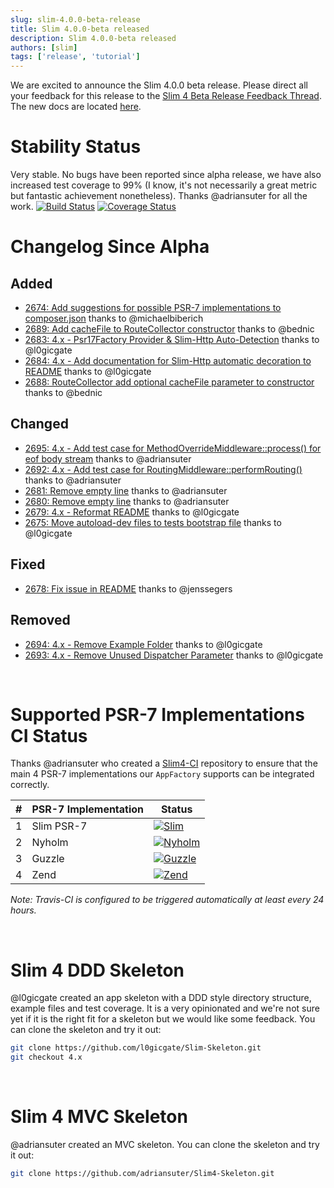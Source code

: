 ```yaml
---
slug: slim-4.0.0-beta-release
title: Slim 4.0.0-beta released
description: Slim 4.0.0-beta released
authors: [slim]
tags: ['release', 'tutorial']
---
```


We are excited to announce the Slim 4.0.0 beta release. Please direct all your feedback for this release to the [Slim 4 Beta Release Feedback Thread](https://github.com/slimphp/Slim/issues/2697). The new docs are located [here](http://slim-website.lgse.com/docs/v4).


<!-- truncate -->


# Stability Status
Very stable. No bugs have been reported since alpha release, we have also increased test coverage to 99% (I know, it's not necessarily a great metric but fantastic achievement nonetheless). Thanks @adriansuter for all the work.
[![Build Status](https://travis-ci.org/slimphp/Slim.svg?branch=4.x)](https://travis-ci.org/slimphp/Slim)
[![Coverage Status](https://coveralls.io/repos/github/slimphp/Slim/badge.svg?branch=4.x)](https://coveralls.io/github/slimphp/Slim?branch=4.x)

# Changelog Since Alpha

## Added
- [2674: Add suggestions for possible PSR-7 implementations to composer.json](https://github.com/slimphp/Slim/pull/2674) thanks to @michaelbiberich
- [2689: Add cacheFile to RouteCollector constructor](https://github.com/slimphp/Slim/pull/2689) thanks to @bednic
- [2683: 4.x - Psr17Factory Provider &amp; Slim-Http Auto-Detection](https://github.com/slimphp/Slim/pull/2683) thanks to @l0gicgate
- [2684: 4.x - Add documentation for Slim-Http automatic decoration to README](https://github.com/slimphp/Slim/pull/2684) thanks to @l0gicgate
- [2688: RouteCollector add optional cacheFile parameter to constructor](https://github.com/slimphp/Slim/issues/2688) thanks to @bednic

## Changed
- [2695: 4.x - Add test case for MethodOverrideMiddleware::process() for eof body stream](https://github.com/slimphp/Slim/pull/2695) thanks to @adriansuter
- [2692: 4.x - Add test case for RoutingMiddleware::performRouting()](https://github.com/slimphp/Slim/pull/2692) thanks to @adriansuter
- [2681: Remove empty line](https://github.com/slimphp/Slim/pull/2681) thanks to @adriansuter
- [2680: Remove empty line](https://github.com/slimphp/Slim/pull/2680) thanks to @adriansuter
- [2679: 4.x - Reformat README](https://github.com/slimphp/Slim/pull/2679) thanks to @l0gicgate
- [2675: Move autoload-dev files to tests bootstrap file](https://github.com/slimphp/Slim/pull/2675) thanks to @l0gicgate

## Fixed
- [2678: Fix issue in README](https://github.com/slimphp/Slim/pull/2678) thanks to @jenssegers

## Removed
- [2694: 4.x - Remove Example Folder](https://github.com/slimphp/Slim/pull/2694) thanks to @l0gicgate
- [2693: 4.x - Remove Unused Dispatcher Parameter](https://github.com/slimphp/Slim/pull/2693) thanks to @l0gicgate

<br/>

# Supported PSR-7 Implementations CI Status
Thanks @adriansuter who created a [Slim4-CI](https://github.com/slimphp/Slim4-CI) repository to ensure that the main 4 PSR-7 implementations our `AppFactory` supports can be integrated correctly.

| #   | PSR-7 Implementation | Status         |
| --- | -------------------- | -------------- |
| 1   | Slim PSR-7           | [![Slim](https://travis-matrix-badges.herokuapp.com/repos/adriansuter/Slim4-CI/branches/master/1)](https://travis-ci.org/adriansuter/Slim4-CI)              |
| 2   | Nyholm               | [![Nyholm](https://travis-matrix-badges.herokuapp.com/repos/adriansuter/Slim4-CI/branches/master/2)](https://travis-ci.org/adriansuter/Slim4-CI)            |
| 3   | Guzzle               | [![Guzzle](https://travis-matrix-badges.herokuapp.com/repos/adriansuter/Slim4-CI/branches/master/3)](https://travis-ci.org/php-http/psr7-integration-tests) |
| 4   | Zend                 | [![Zend](https://travis-matrix-badges.herokuapp.com/repos/adriansuter/Slim4-CI/branches/master/4)](https://travis-ci.org/php-http/psr7-integration-tests)   |

*Note: Travis-CI is configured to be triggered automatically at least every 24 hours.*

<br/>

# Slim 4 DDD Skeleton
@l0gicgate  created an app skeleton with a DDD style directory structure, example files and test coverage. It is a very opinionated and we're not sure yet if it is the right fit for a skeleton but we would like some feedback. You can clone the skeleton and try it out:

```bash
git clone https://github.com/l0gicgate/Slim-Skeleton.git
git checkout 4.x
```

<br/>

# Slim 4 MVC Skeleton
@adriansuter created an MVC skeleton. You can clone the skeleton and try it out:
```bash
git clone https://github.com/adriansuter/Slim4-Skeleton.git
```

<br/>